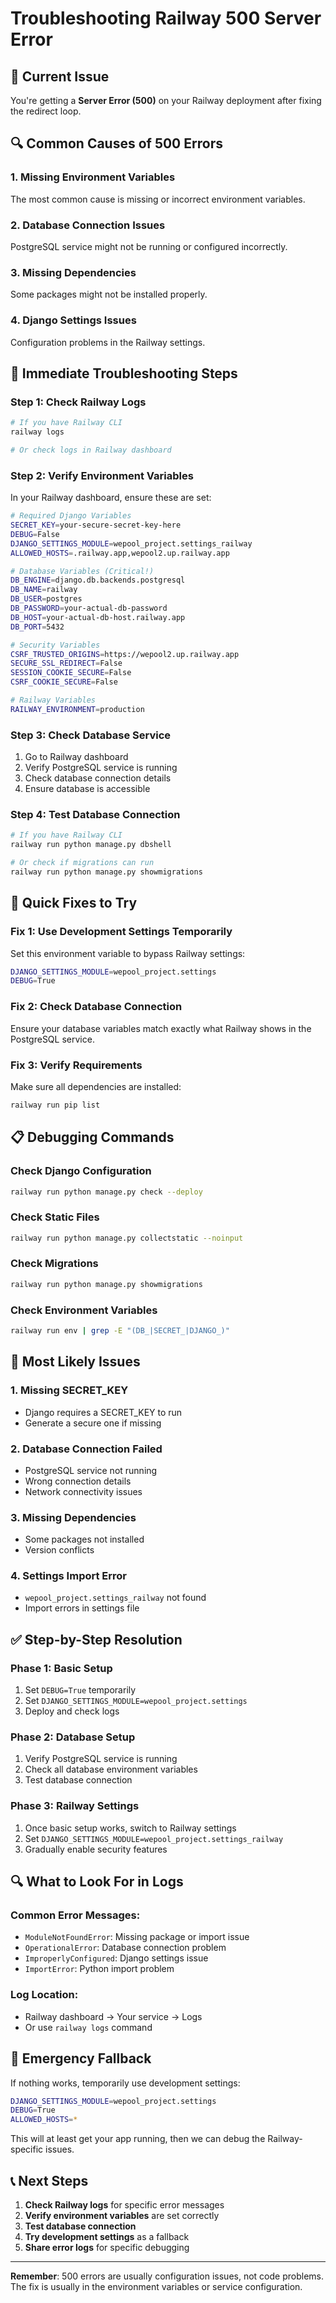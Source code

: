 # Troubleshooting Railway 500 Server Error

## 🚨 Current Issue
You're getting a **Server Error (500)** on your Railway deployment after fixing the redirect loop.

## 🔍 Common Causes of 500 Errors

### 1. **Missing Environment Variables**
The most common cause is missing or incorrect environment variables.

### 2. **Database Connection Issues**
PostgreSQL service might not be running or configured incorrectly.

### 3. **Missing Dependencies**
Some packages might not be installed properly.

### 4. **Django Settings Issues**
Configuration problems in the Railway settings.

## 🚀 Immediate Troubleshooting Steps

### Step 1: Check Railway Logs
```bash
# If you have Railway CLI
railway logs

# Or check logs in Railway dashboard
```

### Step 2: Verify Environment Variables
In your Railway dashboard, ensure these are set:

```bash
# Required Django Variables
SECRET_KEY=your-secure-secret-key-here
DEBUG=False
DJANGO_SETTINGS_MODULE=wepool_project.settings_railway
ALLOWED_HOSTS=.railway.app,wepool2.up.railway.app

# Database Variables (Critical!)
DB_ENGINE=django.db.backends.postgresql
DB_NAME=railway
DB_USER=postgres
DB_PASSWORD=your-actual-db-password
DB_HOST=your-actual-db-host.railway.app
DB_PORT=5432

# Security Variables
CSRF_TRUSTED_ORIGINS=https://wepool2.up.railway.app
SECURE_SSL_REDIRECT=False
SESSION_COOKIE_SECURE=False
CSRF_COOKIE_SECURE=False

# Railway Variables
RAILWAY_ENVIRONMENT=production
```

### Step 3: Check Database Service
1. Go to Railway dashboard
2. Verify PostgreSQL service is running
3. Check database connection details
4. Ensure database is accessible

### Step 4: Test Database Connection
```bash
# If you have Railway CLI
railway run python manage.py dbshell

# Or check if migrations can run
railway run python manage.py showmigrations
```

## 🔧 Quick Fixes to Try

### Fix 1: Use Development Settings Temporarily
Set this environment variable to bypass Railway settings:
```bash
DJANGO_SETTINGS_MODULE=wepool_project.settings
DEBUG=True
```

### Fix 2: Check Database Connection
Ensure your database variables match exactly what Railway shows in the PostgreSQL service.

### Fix 3: Verify Requirements
Make sure all dependencies are installed:
```bash
railway run pip list
```

## 📋 Debugging Commands

### Check Django Configuration
```bash
railway run python manage.py check --deploy
```

### Check Static Files
```bash
railway run python manage.py collectstatic --noinput
```

### Check Migrations
```bash
railway run python manage.py showmigrations
```

### Check Environment Variables
```bash
railway run env | grep -E "(DB_|SECRET_|DJANGO_)"
```

## 🚨 Most Likely Issues

### 1. **Missing SECRET_KEY**
- Django requires a SECRET_KEY to run
- Generate a secure one if missing

### 2. **Database Connection Failed**
- PostgreSQL service not running
- Wrong connection details
- Network connectivity issues

### 3. **Missing Dependencies**
- Some packages not installed
- Version conflicts

### 4. **Settings Import Error**
- `wepool_project.settings_railway` not found
- Import errors in settings file

## ✅ Step-by-Step Resolution

### Phase 1: Basic Setup
1. Set `DEBUG=True` temporarily
2. Set `DJANGO_SETTINGS_MODULE=wepool_project.settings`
3. Deploy and check logs

### Phase 2: Database Setup
1. Verify PostgreSQL service is running
2. Check all database environment variables
3. Test database connection

### Phase 3: Railway Settings
1. Once basic setup works, switch to Railway settings
2. Set `DJANGO_SETTINGS_MODULE=wepool_project.settings_railway`
3. Gradually enable security features

## 🔍 What to Look For in Logs

### Common Error Messages:
- `ModuleNotFoundError`: Missing package or import issue
- `OperationalError`: Database connection problem
- `ImproperlyConfigured`: Django settings issue
- `ImportError`: Python import problem

### Log Location:
- Railway dashboard → Your service → Logs
- Or use `railway logs` command

## 🚀 Emergency Fallback

If nothing works, temporarily use development settings:
```bash
DJANGO_SETTINGS_MODULE=wepool_project.settings
DEBUG=True
ALLOWED_HOSTS=*
```

This will at least get your app running, then we can debug the Railway-specific issues.

## 📞 Next Steps

1. **Check Railway logs** for specific error messages
2. **Verify environment variables** are set correctly
3. **Test database connection** 
4. **Try development settings** as a fallback
5. **Share error logs** for specific debugging

---

**Remember**: 500 errors are usually configuration issues, not code problems. The fix is usually in the environment variables or service configuration.